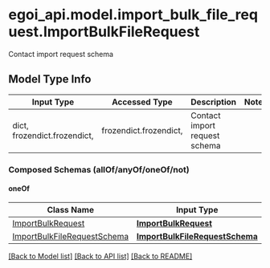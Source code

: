 # egoi_api.model.import_bulk_file_request.ImportBulkFileRequest

Contact import request schema

## Model Type Info
Input Type | Accessed Type | Description | Notes
------------ | ------------- | ------------- | -------------
dict, frozendict.frozendict,  | frozendict.frozendict,  | Contact import request schema | 

### Composed Schemas (allOf/anyOf/oneOf/not)
#### oneOf
Class Name | Input Type | Accessed Type | Description | Notes
------------- | ------------- | ------------- | ------------- | -------------
[ImportBulkRequest](ImportBulkRequest.md) | [**ImportBulkRequest**](ImportBulkRequest.md) | [**ImportBulkRequest**](ImportBulkRequest.md) |  | 
[ImportBulkFileRequestSchema](ImportBulkFileRequestSchema.md) | [**ImportBulkFileRequestSchema**](ImportBulkFileRequestSchema.md) | [**ImportBulkFileRequestSchema**](ImportBulkFileRequestSchema.md) |  | 

[[Back to Model list]](../../README.md#documentation-for-models) [[Back to API list]](../../README.md#documentation-for-api-endpoints) [[Back to README]](../../README.md)

